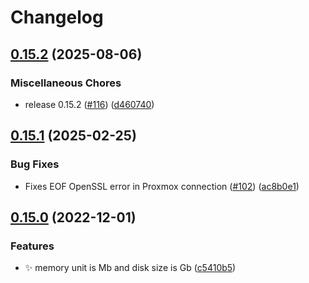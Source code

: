 # Changelog

## [0.15.2](https://github.com/fog/fog-proxmox/compare/v0.15.1...v0.15.2) (2025-08-06)


### Miscellaneous Chores

* release 0.15.2 ([#116](https://github.com/fog/fog-proxmox/issues/116)) ([d460740](https://github.com/fog/fog-proxmox/commit/d46074059cc48e0951109850904b8bc6a030da81))

## [0.15.1](https://github.com/fog/fog-proxmox/compare/v0.15.0...v0.15.1) (2025-02-25)


### Bug Fixes

* Fixes EOF OpenSSL error in Proxmox connection ([#102](https://github.com/fog/fog-proxmox/issues/102)) ([ac8b0e1](https://github.com/fog/fog-proxmox/commit/ac8b0e11a39da6b19703b4f4507edf19486899ba))

## [0.15.0](https://github.com/fog/fog-proxmox/compare/v0.14.0...v0.15.0) (2022-12-01)


### Features

* :sparkles: memory unit is Mb and disk size is Gb ([c5410b5](https://github.com/fog/fog-proxmox/commit/c5410b5c79ed59a89bb4f0f2188613cbcc6a8f11))
